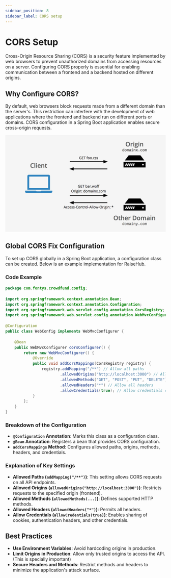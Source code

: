 ```yaml
---
sidebar_position: 8
sidebar_label: CORS setup
---
```


# CORS Setup

Cross-Origin Resource Sharing (CORS) is a security feature implemented by web browsers to prevent unauthorized domains from accessing resources on a server. Configuring CORS properly is essential for enabling communication between a frontend and a backend hosted on different origins.

## Why Configure CORS?

By default, web browsers block requests made from a different domain than the server's. This restriction can interfere with the development of web applications where the frontend and backend run on different ports or domains. CORS configuration in a Spring Boot application enables secure cross-origin requests.

![CORS Diagram](img/cors_diagram.png)

## Global CORS Fix Configuration

To set up CORS globally in a Spring Boot application, a configuration class can be created. Below is an example implementation for RaiseHub.

### Code Example

```java title="com/fontys/crowdfund/config/WebConfig.java"
package com.fontys.crowdfund.config;

import org.springframework.context.annotation.Bean;
import org.springframework.context.annotation.Configuration;
import org.springframework.web.servlet.config.annotation.CorsRegistry;
import org.springframework.web.servlet.config.annotation.WebMvcConfigurer;

@Configuration
public class WebConfig implements WebMvcConfigurer {

    @Bean
    public WebMvcConfigurer corsConfigurer() {
        return new WebMvcConfigurer() {
            @Override
            public void addCorsMappings(CorsRegistry registry) {
                registry.addMapping("/**") // Allow all paths
                        .allowedOrigins("http://localhost:3000") // Allow only frontend origin
                        .allowedMethods("GET", "POST", "PUT", "DELETE") // Allow common HTTP methods
                        .allowedHeaders("*") // Allow all headers
                        .allowCredentials(true); // Allow credentials such as cookies
            }
        };
    }
}
```

### Breakdown of the Configuration

- **`@Configuration` Annotation**: Marks this class as a configuration class.
- **`@Bean` Annotation**: Registers a bean that provides CORS configuration.
- **`addCorsMappings` Method**: Configures allowed paths, origins, methods, headers, and credentials.

### Explanation of Key Settings

- **Allowed Paths (`addMapping("/**")`)**: This setting allows CORS requests on all API endpoints.
- **Allowed Origins (`allowedOrigins("http://localhost:3000")`)**: Restricts requests to the specified origin (frontend).
- **Allowed Methods (`allowedMethods(...)`)**: Defines supported HTTP methods.
- **Allowed Headers (`allowedHeaders("*")`)**: Permits all headers.
- **Allow Credentials (`allowCredentials(true)`)**: Enables sharing of cookies, authentication headers, and other credentials.

## Best Practices

- **Use Environment Variables**: Avoid hardcoding origins in production.
- **Limit Origins in Production**: Allow only trusted origins to access the API. (This is specially important)
- **Secure Headers and Methods**: Restrict methods and headers to minimize the application's attack surface.